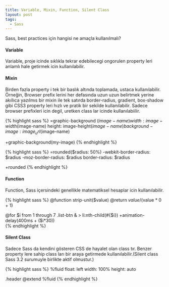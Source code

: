 ```yaml
---
title: Variable, Mixin, Function, Silent Class
layout: post
tags:
  - Sass
---
```

Sass, best practices için hangisi ne amaçla kullanılmalı?

<!--more-->

#### **Variable**

Variable, proje icinde sıklıkla tekrar edebilecegi ongorulen property leri anlamlı hale getirmek icin kullanılabilir.

#### **Mixin**

Birden fazla property i tek bir baslık altında toplamada, ustaca kullanılabilir. Örneğin, Browser prefix lerini her defasında uzun uzun belirtmek yerine akıllıca yazılmıs bir mixin ile tek satırda border-radius, gradient, box-shadow gibi CSS3 property leri hızlı ve pratik bir sekilde kullanılabilir. Sadece browser prefixleri icin degil, uretken class lar icinde kullanılabiilir.

{% highlight sass %}
=graphic-background ($image-name)
  width: image-width($image-name)
  height: image-height($image-name)
  background-image: image_url($image-name)

+graphic-background(my-image)
{% endhighlight %}

{% highlight sass %}
=rounded($radius: 50%)
  -webkit-border-radius: $radius
  -moz-border-radius: $radius
  border-radius: $radius

+rounded
{% endhighlight %}

#### **Function**

Function, Sass içersindeki genellikle matematiksel hesaplar icin kullanılabilir.

{% highlight sass %}
@function strip-unit($value)
    @return $value / ($value * 0 + 1)

@for $i from 1 through 7
  .list-btn
    & > li:nth-child(#{$i})
      +animation-delay(400ms + ($i*30))  
{% endhighlight %}

#### **Silent Class**

Sadece Sass da kendini gösteren CSS de hayalet olan class tır. Benzer property lere sahip class ları bir araya getirmede kullanılabilir.(Silent class Sass 3.2 surumuyle birlikte aktif olmustur.)

{% highlight sass %}
%fluid
  float: left
  width: 100%
  height: auto

.header
 @extend %fluid
{% endhighlight %}
